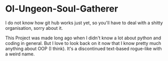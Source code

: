 # Ol-Ungeon-Soul-Gatherer
I do not know how git hub works just yet, so you'll have to deal with a shitty organisation, sorry about it.

This Project was made long ago when I didn't know a lot about python and coding in general.
But I love to look back on it now that I know pretty much anything about OOP (I think).
It's a discontinued text-based rogue-like with a weird name.
